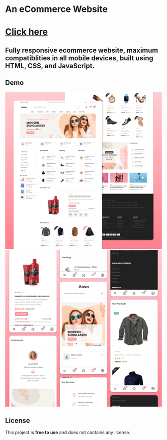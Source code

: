 #  An eCommerce Website

# [Click here](https://gagankumard.github.io/Ecommerce_Website/)

<h2>Fully responsive ecommerce website, maximum compatiblities in all mobile devices, built using HTML, CSS, and JavaScript.</h2>

## Demo

![Anon Desktop Demo](./website-demo-image/desktop.png "Desktop Demo")
![Anon Mobile Demo](./website-demo-image/mobile.png "Mobile Demo")


## License

This project is **free to use** and does not contains any license.
